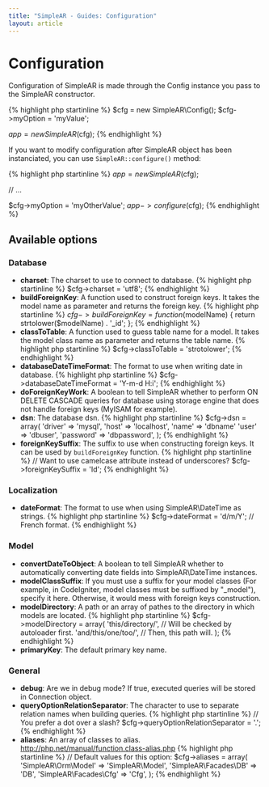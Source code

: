 ```yaml
---
title: "SimpleAR - Guides: Configuration"
layout: article
---
```


# Configuration

Configuration of SimpleAR is made through the Config instance you pass to the
SimpleAR constructor.

{% highlight php startinline %}
$cfg = new SimpleAR\Config();
$cfg->myOption = 'myValue';

$app = new SimpleAR($cfg);
{% endhighlight %}

If you want to modify configuration after SimpleAR object has been instanciated,
you can use `SimpleAR::configure()` method:

{% highlight php startinline %}
$app = new SimpleAR($cfg);

// ...

$cfg->myOption = 'myOtherValue';
$app->configure($cfg);
{% endhighlight %}

## Available options

### Database

* **charset**: The charset to use to connect to database.
{% highlight php startinline %}
$cfg->charset = 'utf8';
{% endhighlight %}
* **buildForeignKey**: A function used to construct foreign keys. It takes the
model name as parameter and returns the foreign key.
{% highlight php startinline %}
$cfg->buildForeignKey = function($modelName) {
    return strtolower($modelName) . '_id';
};
{% endhighlight %}
* **classToTable**: A function used to guess table name for a model. It takes
the model class name as parameter and returns the table name.
{% highlight php startinline %}
$cfg->classToTable = 'strotolower';
{% endhighlight %}
* **databaseDateTimeFormat**: The format to use when writing date in database.
{% highlight php startinline %}
$cfg->databaseDateTimeFormat = 'Y-m-d H:i';
{% endhighlight %}
* **doForeignKeyWork**: A boolean to tell SimpleAR whether to perform ON DELETE
CASCADE queries for database using storage engine that does not handle foreign
keys (MyISAM for example).
* **dsn**: The database dsn.
{% highlight php startinline %}
$cfg->dsn = array(
    'driver'   => 'mysql',
    'host'     => 'localhost',
    'name'     => 'dbname'
    'user'     => 'dbuser',
    'password' => 'dbpassword',
);
{% endhighlight %}
* **foreignKeySuffix**: The suffix to use when constructing foreign keys. It can
be used by `buildForeignKey` function.
{% highlight php startinline %}
// Want to use camelcase attribute instead of underscores?
$cfg->foreignKeySuffix = 'Id';
{% endhighlight %}

### Localization

* **dateFormat**: The format to use when using SimpleAR\DateTime as strings.
{% highlight php startinline %}
$cfg->dateFormat = 'd/m/Y'; // French format.
{% endhighlight %}

### Model

* **convertDateToObject**: A boolean to tell SimpleAR whether to automatically
converting date fields into SimpleAR\DateTime instances.
* **modelClassSuffix**: If you must use a suffix for your model classes (For
example, in CodeIgniter, model classes must be suffixed by "\_model"), specify
it here. Otherwise, it would mess with foreign keys construction.
* **modelDirectory**: A path or an array of pathes to the directory in which
models are located.
{% highlight php startinline %}
$cfg->modelDirectory = array(
    'this/directory/',   // Will be checked by autoloader first.
    'and/this/one/too/', // Then, this path will.
);
{% endhighlight %}
* **primaryKey**: The default primary key name.

### General

* **debug**: Are we in debug mode? If true, executed queries will be stored in
Connection object.
* **queryOptionRelationSeparator**: The character to use to separate relation
names when building queries.
{% highlight php startinline %}
// You prefer a dot over a slash?
$cfg->queryOptionRelationSeparator = '.';
{% endhighlight %}
* **aliases**: An array of classes to alias.
http://php.net/manual/function.class-alias.php
{% highlight php startinline %}
// Default values for this option:
$cfg->aliases = array(
    'SimpleAR\Orm\Model'   => 'SimpleAR\Model',
    'SimpleAR\Facades\DB'  => 'DB',
    'SimpleAR\Facades\Cfg' => 'Cfg',
);
{% endhighlight %}
